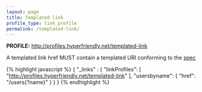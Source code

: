 ```yaml
---
layout: page
title: Templated link
profile_type: link_profile
permalink: /templated-link/
---
```


**PROFILE:** http://profiles.hyperfriendly.net/templated-link

A templated link href MUST contain a templated URI conforming to the [spec](http://tools.ietf.org/html/rfc6570)

{% highlight javascript %}
{
  "_links" : {
    "linkProfiles": [ "http://profiles.hyperfriendly.net/templated-link" ],
    "usersbyname": {
      "href": "/users{?name}"
    }
  }
}
{% endhighlight %}